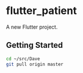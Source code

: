 # flutter_patient

A new Flutter project.

## Getting Started

```bash
cd ~/src/Dave
git pull origin master
```

